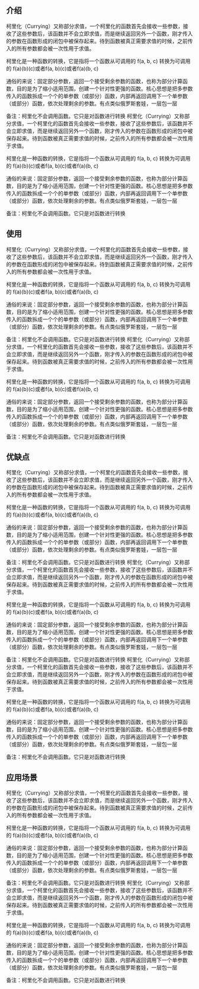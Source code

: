 ## 介绍
柯里化（Currying）又称部分求值，一个柯里化的函数首先会接收一些参数，接收了这些参数后，该函数并不会立即求值，而是继续返回另外一个函数，刚才传入的参数在函数形成的闭包中被保存起来。待到函数被真正需要求值的时候，之前传入的所有参数都会被一次性用于求值。

柯里化是一种函数的转换，它是指将一个函数从可调用的 f(a, b, c) 转换为可调用的 f(a)(b)(c)或者f(a, b)(c)或者f(a)(b, c)

通俗的来说：固定部分参数，返回一个接受剩余参数的函数，也称为部分计算函数，目的是为了缩小适用范围，创建一个针对性更强的函数。核心思想是把多参数传入的函数拆成一个个的单参数（或部分）函数，内部再返回调用下一个单参数（或部分）函数，依次处理剩余的参数。有点类似俄罗斯套娃，一层包一层

备注：柯里化不会调用函数。它只是对函数进行转换
柯里化（Currying）又称部分求值，一个柯里化的函数首先会接收一些参数，接收了这些参数后，该函数并不会立即求值，而是继续返回另外一个函数，刚才传入的参数在函数形成的闭包中被保存起来。待到函数被真正需要求值的时候，之前传入的所有参数都会被一次性用于求值。

柯里化是一种函数的转换，它是指将一个函数从可调用的 f(a, b, c) 转换为可调用的 f(a)(b)(c)或者f(a, b)(c)或者f(a)(b, c)

通俗的来说：固定部分参数，返回一个接受剩余参数的函数，也称为部分计算函数，目的是为了缩小适用范围，创建一个针对性更强的函数。核心思想是把多参数传入的函数拆成一个个的单参数（或部分）函数，内部再返回调用下一个单参数（或部分）函数，依次处理剩余的参数。有点类似俄罗斯套娃，一层包一层

备注：柯里化不会调用函数。它只是对函数进行转换

## 使用
柯里化（Currying）又称部分求值，一个柯里化的函数首先会接收一些参数，接收了这些参数后，该函数并不会立即求值，而是继续返回另外一个函数，刚才传入的参数在函数形成的闭包中被保存起来。待到函数被真正需要求值的时候，之前传入的所有参数都会被一次性用于求值。

柯里化是一种函数的转换，它是指将一个函数从可调用的 f(a, b, c) 转换为可调用的 f(a)(b)(c)或者f(a, b)(c)或者f(a)(b, c)

通俗的来说：固定部分参数，返回一个接受剩余参数的函数，也称为部分计算函数，目的是为了缩小适用范围，创建一个针对性更强的函数。核心思想是把多参数传入的函数拆成一个个的单参数（或部分）函数，内部再返回调用下一个单参数（或部分）函数，依次处理剩余的参数。有点类似俄罗斯套娃，一层包一层

备注：柯里化不会调用函数。它只是对函数进行转换
柯里化（Currying）又称部分求值，一个柯里化的函数首先会接收一些参数，接收了这些参数后，该函数并不会立即求值，而是继续返回另外一个函数，刚才传入的参数在函数形成的闭包中被保存起来。待到函数被真正需要求值的时候，之前传入的所有参数都会被一次性用于求值。

柯里化是一种函数的转换，它是指将一个函数从可调用的 f(a, b, c) 转换为可调用的 f(a)(b)(c)或者f(a, b)(c)或者f(a)(b, c)

通俗的来说：固定部分参数，返回一个接受剩余参数的函数，也称为部分计算函数，目的是为了缩小适用范围，创建一个针对性更强的函数。核心思想是把多参数传入的函数拆成一个个的单参数（或部分）函数，内部再返回调用下一个单参数（或部分）函数，依次处理剩余的参数。有点类似俄罗斯套娃，一层包一层

备注：柯里化不会调用函数。它只是对函数进行转换


## 优缺点
柯里化（Currying）又称部分求值，一个柯里化的函数首先会接收一些参数，接收了这些参数后，该函数并不会立即求值，而是继续返回另外一个函数，刚才传入的参数在函数形成的闭包中被保存起来。待到函数被真正需要求值的时候，之前传入的所有参数都会被一次性用于求值。

柯里化是一种函数的转换，它是指将一个函数从可调用的 f(a, b, c) 转换为可调用的 f(a)(b)(c)或者f(a, b)(c)或者f(a)(b, c)

通俗的来说：固定部分参数，返回一个接受剩余参数的函数，也称为部分计算函数，目的是为了缩小适用范围，创建一个针对性更强的函数。核心思想是把多参数传入的函数拆成一个个的单参数（或部分）函数，内部再返回调用下一个单参数（或部分）函数，依次处理剩余的参数。有点类似俄罗斯套娃，一层包一层

备注：柯里化不会调用函数。它只是对函数进行转换
柯里化（Currying）又称部分求值，一个柯里化的函数首先会接收一些参数，接收了这些参数后，该函数并不会立即求值，而是继续返回另外一个函数，刚才传入的参数在函数形成的闭包中被保存起来。待到函数被真正需要求值的时候，之前传入的所有参数都会被一次性用于求值。

柯里化是一种函数的转换，它是指将一个函数从可调用的 f(a, b, c) 转换为可调用的 f(a)(b)(c)或者f(a, b)(c)或者f(a)(b, c)

通俗的来说：固定部分参数，返回一个接受剩余参数的函数，也称为部分计算函数，目的是为了缩小适用范围，创建一个针对性更强的函数。核心思想是把多参数传入的函数拆成一个个的单参数（或部分）函数，内部再返回调用下一个单参数（或部分）函数，依次处理剩余的参数。有点类似俄罗斯套娃，一层包一层

备注：柯里化不会调用函数。它只是对函数进行转换
柯里化（Currying）又称部分求值，一个柯里化的函数首先会接收一些参数，接收了这些参数后，该函数并不会立即求值，而是继续返回另外一个函数，刚才传入的参数在函数形成的闭包中被保存起来。待到函数被真正需要求值的时候，之前传入的所有参数都会被一次性用于求值。

柯里化是一种函数的转换，它是指将一个函数从可调用的 f(a, b, c) 转换为可调用的 f(a)(b)(c)或者f(a, b)(c)或者f(a)(b, c)

通俗的来说：固定部分参数，返回一个接受剩余参数的函数，也称为部分计算函数，目的是为了缩小适用范围，创建一个针对性更强的函数。核心思想是把多参数传入的函数拆成一个个的单参数（或部分）函数，内部再返回调用下一个单参数（或部分）函数，依次处理剩余的参数。有点类似俄罗斯套娃，一层包一层

备注：柯里化不会调用函数。它只是对函数进行转换

## 应用场景
柯里化（Currying）又称部分求值，一个柯里化的函数首先会接收一些参数，接收了这些参数后，该函数并不会立即求值，而是继续返回另外一个函数，刚才传入的参数在函数形成的闭包中被保存起来。待到函数被真正需要求值的时候，之前传入的所有参数都会被一次性用于求值。

柯里化是一种函数的转换，它是指将一个函数从可调用的 f(a, b, c) 转换为可调用的 f(a)(b)(c)或者f(a, b)(c)或者f(a)(b, c)

通俗的来说：固定部分参数，返回一个接受剩余参数的函数，也称为部分计算函数，目的是为了缩小适用范围，创建一个针对性更强的函数。核心思想是把多参数传入的函数拆成一个个的单参数（或部分）函数，内部再返回调用下一个单参数（或部分）函数，依次处理剩余的参数。有点类似俄罗斯套娃，一层包一层

备注：柯里化不会调用函数。它只是对函数进行转换
柯里化（Currying）又称部分求值，一个柯里化的函数首先会接收一些参数，接收了这些参数后，该函数并不会立即求值，而是继续返回另外一个函数，刚才传入的参数在函数形成的闭包中被保存起来。待到函数被真正需要求值的时候，之前传入的所有参数都会被一次性用于求值。

柯里化是一种函数的转换，它是指将一个函数从可调用的 f(a, b, c) 转换为可调用的 f(a)(b)(c)或者f(a, b)(c)或者f(a)(b, c)

通俗的来说：固定部分参数，返回一个接受剩余参数的函数，也称为部分计算函数，目的是为了缩小适用范围，创建一个针对性更强的函数。核心思想是把多参数传入的函数拆成一个个的单参数（或部分）函数，内部再返回调用下一个单参数（或部分）函数，依次处理剩余的参数。有点类似俄罗斯套娃，一层包一层

备注：柯里化不会调用函数。它只是对函数进行转换
